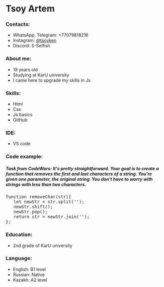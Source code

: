 # Tsoy Artem #

### Contacts: ###
- WhatsApp, Telegram: +77079818216
- Instagram: [@tsoyken](https://www.instagram.com/tsoyken/])
- Discord: S-Selfish

### About me: ###
- 19 years old 
- Studying at KarU university 
- I came here to upgrade my skills in Js 

### Skills: ###
- Html
- Css
- Js basics
- GitHub

### IDE: ###
- VS code

### Code example: ###
##### Task from CodeWars: It's pretty straightforward. Your goal is to create a function that removes the first and last characters of a string. You're given one parameter, the original string. You don't have to worry with strings with less than two characters. ######
<pre>
function removeChar(str){
   let newStr = str.split('');
   newStr.shift();
   newStr.pop();
   return str = newStr.join('');
};
</pre>

### Education: ###
- 2nd grade of KarU university

### Language: ###
- English: B1 level
- Russian: Native
- Kazakh: A2 level